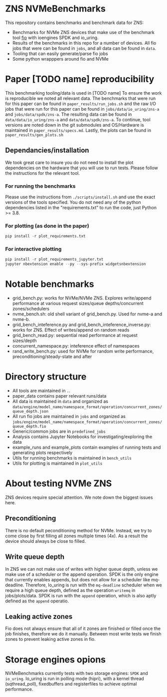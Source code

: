 # ZNS NVMeBenchmarks

This repository contains benchmarks and benchmark data for ZNS:
* Benchmarks for NVMe ZNS devices that make use of the benchmark tool [fio](https://github.com/axboe/fio) with ioengines SPDK and io_uring.
* Results of the benchmarks in this repo for a number of devices. All fio jobs that were can be found in `jobs`, and all data can be found in `data`.
* Tooling that can easily generate/parse fio jobs
* Some python wrapppers around fio and NVMe

# Paper [TODO name] reproducibility

This benchmarking tooling/data is used in [TODO name] To ensure the work is reproducible we noted all relevant data. The benchmarks that were run for this paper can be found in `paper_results/run_jobs.sh` and the raw I/O jobs that were run for this paper can be found in `jobs/data/io_uring/zns-a` and `jobs/data/spdk/zns-a`. The resulting data can be found in `data/data/io_uring/zns-a` and `data/data/spdk/zns-a`. To continue, tool versions are noted down in the git submodules and OS/Hardware is maintained in `paper_results/specs.md`. Lastly, the plots can be found in `paper_results/gen_plots.sh`


## Dependancies/installation

We took great care to insure you do not need to install the plot dependencies on the hardware that you will use to run tests. Please follow the instructions for the relevant tool.

### For running the benchmarks

Please use the instructions from `./scripts/install.sh` and use the exact versions of the tools specified.
You do not need any of the python dependencies listed in the "requirements.txt" to run the code, just Python >= 3.8.

### For plotting (as done in the paper)

```python
pip install -r plot_requirements.txt
```

### For interactive plotting

```python
pip install -r plot_requirements_jupyter.txt
jupyter nbextension enable --py --sys-prefix widgetsnbextension 
```

# Notable benchmarks
* grid_bench.py: works for NVMe/NVMe ZNS. Explores write/append performance at various request sizes/queue depths/concurrent zones/schedulers
* nvme_bench.sh: old shell variant of grid_bench.py. Used for nvme-a and nvme-b. 
* grid_bench_inteference.py and grid_bench_inteference_inverse.py: works for ZNS. Effect of writes/append on random reads
* grid_bench_read.py: sequential read performance at request sizes/depth
* concurrent_namespace.py: inteference effect of namespaces
* rand_write_bench.py: used for NVMe for random write performance, preconditioning/steady-state and after

# Directory structure

* All tools are maintained in `.`.
* paper_data contains paper relevant runs/data
* All data is maintained in `data` and organized as `data/engine/model_name/namespace_format/operation/concurrent_zones/queue_depth.json`
* All run fio jobs are maintained in `jobs` and organized as `jobs/engine/model_name/namespace_format/operation/concurrent_zones/queue_depth.fio`
* Generic/common jobs are in `predefined_jobs`
* Analysis contains Jupyter Notebooks for investigating/exploring the data
* example_runs and example_plots contain examples of running tests and generating plots respectively
* Utils for running benchmarks is maintained in `bench_utils`
* Utils for plotting is maintained in `plot_utils`


# About testing NVMe ZNS

ZNS devices require special attention. We note down the biggest issues here.

## Preconditioning

There is no default peconditioning method for NVMe. Instead, we try to come close by first filling all zones multiple times (4x). As a result the device should always be close to filled.

## Write queue depth

In ZNS we can not make use of writes with higher queue depth, unless we make use of a scheduler or the append operation. SPDK is the only engine that currently enables appends, but does not allow for a scheduler like mq-deadline. Therefore, Io_uring is run with the `mq-deadline` scheduler when we require a high queue depth, defined as the operation `writemq` in jobs/plots/data. SPDK is run with the `append` operation, which is also aptly defined as the `append` operatio.

## Leaking active zones 

Fio does not always ensure that all of it zones are finished or filled once the job finishes, therefore we do it manually.
Between most write tests we finish zones to prevent leaking active zones in fio.

# Storage engines opions

NVMeBenchmarks currently tests with two storage engines: `SPDK` and `io_uring`.
Io_uring is run in polling mode (hipri), with a kernel thread (sqthread_poll), fixedbuffers and registerfiles to achieve optimal performance.



